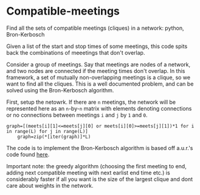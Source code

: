 # Compatible-meetings
Find all the sets of compatible meetings (cliques) in a network: python, Bron-Kerbosch

Given a list of the start and stop times of some meetings, this code spits back the combinations of meeetings that don't overlap.

Consider a group of meetings. Say that meetings are nodes of a network, and two nodes are connected if the meeting times don't overlap. In this framework, a set of mutually non-overlapping meetings is a clique, so we want to find all the cliques. This is a well documented problem, and can be solved using the Bron-Kerbosch algorithm. 

First, setup the netowrk. If there are `n` meetings, the network will be represented here as an `n`-by-`n` matrix with elements denoting connections or no connections between meetings `i` and `j` by `1` and `0`. 

```
graph=[(meets[i][1]<=meets[j][0] or meets[i][0]>=meets[j][1])*1 for i in range(L) for j in range(L)]
    graph=zip(*[iter(graph)]*L)
```

The code is to implement the Bron-Kerbosch algorithm is based off a.u.r.'s code found [here](http://stackoverflow.com/questions/13904636/implementing-bron-kerbosch-algorithm-in-python).

Important note: the greedy algorithm (choosing the first meeting to end, adding next compatible meeting with next earlist end time etc.) is considerably faster if all you want is the size of the largest clique and dont care about weights in the network.
